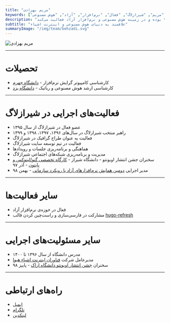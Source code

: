 ```yaml
---
title: "مریم بهزادی"
keywords: ["بهزادی", "مریم", "شیرازلاگ", "فعال", "نرم‌افزار", "آزاد", "هوش مصنوعی"]
description: "مریم بهزادی از راهبران شیرازلاگ از سال ۹۶ تا ۹۹ بوده و در زمینه هوش مصنوعی و نرم‌افزار آزاد فعالیت می‌کند."
subtitle: "علاقمند به دنیای هوش مصنوعی و اینترنت اشیاء"
summaryImage: "/img/team/behzadi.svg"
---
```

![مریم بهزادی](/img/team/behzadi.svg)

---

# تحصیلات
* کارشناسی کامپیوتر گرایش نرم‌افزار - 
[دانشگاه جهرم](https://www.jahromu.ac.ir/fa)
* کارشناسی ارشد هوش مصنوعی و رباتیک -
[دانشگاه یزد](https://yazd.ac.ir/)

---

# فعالیت‌های اجرایی در شیرازلاگ
* عضو فعال در شیرازلاگ از سال ۱۳۹۵
* راهبر منتخب شیرازلاگ در سال‌های ۱۳۹۶، ۱۳۹۷، ۱۳۹۸ و ۱۳۹۹
* فعالیت به عنوان طراح گرافیک در شیرازلاگ
* فعالیت در تیم توسعه سایت شیرازلاگ
* هماهنگی و برنامه‌ریزی جلسات و رویدادها
* مدیریت و برنامه‌ریزی شبکه‌های اجتماعی شیرازلاگ
* سخنران جشن انتشار اوبونتو - دانشگاه شیراز - 
[کارگاه تخصصی گنو/لینوکس و پایتون](/events/event5_ubuntu_python_workshop/) - 
آذر ۹۷
* مدیر اجرایی
[دومین همایش نرم‌افزارهای آزاد با رویکرد سازمانی](/events/event8_free_software_conf_2/) - بهمن ۹۸
 
---

# سایر فعالیت‌ها
* فعال در حوزه‌ی نرم‌افزار آزاد
* مشارکت در فارسی‌سازی و راست‌چین کردن قالب [hugo-refresh](https://github.com/mariebehzadi/hugo-refresh-rtl)

---

# سایر مسئولیت‌های اجرایی
* مدرس دانشگاه از سال ۱۳۹۶ تا ۱۴۰۰
* مدیرعامل شرکت 
[فناوران اینترنت اشیاء هیوا](https://hiva-iot.com/)
* سخنران 
[جشن انتشار اوبونتو دانشگاه اراک](/events/event9_arak_conf/) - پاییز ۹۸

---

# راه‌های ارتباطی
* [ایمیل](mailto:mariebehzadi@gmail.com)
* [تلگرام](https://t.me/mariebehzadi)
* [لینکدین](https://linkedin.com/in/mariebehzadi) 
